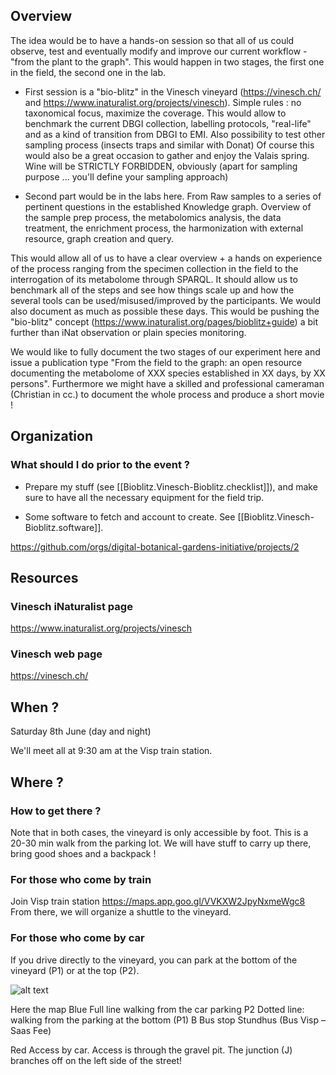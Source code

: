 
## Overview

The idea would be to have a hands-on session so that all of us could observe, test and eventually modify and improve our current workflow - "from the plant to the graph".
This would happen in two stages, the first one in the field, the second one in the lab.

- First session is a "bio-blitz" in the Vinesch vineyard (https://vinesch.ch/ and https://www.inaturalist.org/projects/vinesch). Simple rules : no taxonomical focus, maximize the coverage. This would allow to benchmark the current DBGI collection, labelling protocols, "real-life" and as a kind of transition from DBGI to EMI. Also possibility to test other sampling process (insects traps and similar with Donat) Of course this would also be a great occasion to gather and enjoy the Valais spring. Wine will be STRICTLY FORBIDDEN, obviously (apart for sampling purpose ... you'll define your sampling approach)

- Second part would be in the labs here. From Raw samples to a series of pertinent questions in the established Knowledge graph. Overview of the sample prep process, the metabolomics analysis, the data treatment, the enrichment process, the harmonization with external resource, graph creation and query.

This would allow all of us to have a clear overview + a hands on experience of the process ranging from the specimen collection in the field to the interrogation of its metabolome through SPARQL. It should allow us to benchmark all of the steps and see how things scale up and how the several tools can be used/misused/improved by the participants. We would also document as much as possible these days. This would be pushing the "bio-blitz" concept (https://www.inaturalist.org/pages/bioblitz+guide) a bit further than iNat observation or plain species monitoring. 

We would like to fully document the two stages of our experiment here and issue a publication type "From the field to the graph: an open resource documenting the metabolome of XXX species established in XX days, by XX persons". Furthermore we might have a skilled and professional cameraman (Christian in cc.) to document the whole process and produce a short movie !

## Organization 

### What should I do prior to the event ?


- Prepare my stuff (see [[Bioblitz.Vinesch-Bioblitz.checklist]]), and make sure to have all the necessary equipment for the field trip.

- Some software to fetch and account to create. See [[Bioblitz.Vinesch-Bioblitz.software]].

https://github.com/orgs/digital-botanical-gardens-initiative/projects/2


## Resources


### Vinesch iNaturalist page 

https://www.inaturalist.org/projects/vinesch

### Vinesch web page

https://vinesch.ch/


## When  ?

Saturday 8th June (day and night)

We'll meet all at 9:30 am at the Visp train station.

## Where ?

### How to get there ?

Note that in both cases, the vineyard is only accessible by foot. 
This is a 20-30 min walk from the parking lot.
We will have stuff to carry up there, bring good shoes and a backpack !

### For those who come by train

Join Visp train station https://maps.app.goo.gl/VVKXW2JpyNxmeWgc8 
From there, we will organize a shuttle to the vineyard.

### For those who come by car

If you drive directly to the vineyard, you can park at the bottom of the vineyard (P1) or at the top (P2).

![alt text](/assets/images/image-7.png)

Here the map
Blue
Full line walking from the car parking P2
Dotted line: walking from the parking at the bottom (P1)
B Bus stop Stundhus (Bus Visp – Saas Fee)
 
Red
Access by car. Access is through the gravel pit. The junction (J)  branches off on the left side of the street!








